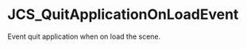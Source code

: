 <!--
   - $File: JCS_QuitApplicationOnLoadEvent.html $
   - $Date: 2018-10-01 20:12:25 $
   - $Revision: $
   - $Creator: Jen-Chieh Shen $
   - $Notice: See LICENSE.txt for modification and distribution information
   -                   Copyright © 2018 by Shen, Jen-Chieh $
-->


<div id="content-header">
  <h1>JCS_QuitApplicationOnLoadEvent</h1>
</div>

<p>
  Event quit application when on load the scene.
</p>

